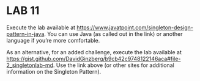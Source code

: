 # LAB 11

Execute the lab available at https://www.javatpoint.com/singleton-design-pattern-in-java. You can use Java (as called out in the link) or another language if you’re more comfortable.

As an alternative, for an added challenge, execute the lab available at https://gist.github.com/DavidGinzberg/b9cb42c9748122146aca#file-2_singletonlab-md. Use the link above (or other sites for additional information on the Singleton Pattern).